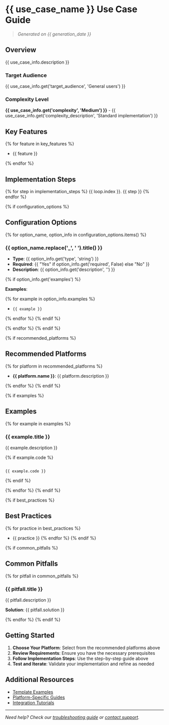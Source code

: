 # {{ use_case_name }} Use Case Guide

> *Generated on {{ generation_date }}*

## Overview

{{ use_case_info.description }}

### Target Audience

{{ use_case_info.get('target_audience', 'General users') }}

### Complexity Level

**{{ use_case_info.get('complexity', 'Medium') }}** - {{ use_case_info.get('complexity_description', 'Standard
implementation') }}

## Key Features

{% for feature in key_features %}

- {{ feature }}

{% endfor %}

## Implementation Steps

{% for step in implementation_steps %}
{{ loop.index }}. {{ step }}
{% endfor %}

{% if configuration_options %}

## Configuration Options

{% for option_name, option_info in configuration_options.items() %}

### {{ option_name.replace('_', ' ').title() }}

- **Type**: {{ option_info.get('type', 'string') }}
- **Required**: {{ "Yes" if option_info.get('required', False) else "No" }}
- **Description**: {{ option_info.get('description', '') }}

{% if option_info.get('examples') %}

**Examples**:

{% for example in option_info.examples %}

- `{{ example }}`

{% endfor %}
{% endif %}

{% endfor %}
{% endif %}

{% if recommended_platforms %}

## Recommended Platforms

{% for platform in recommended_platforms %}

- **{{ platform.name }}**: {{ platform.description }}

{% endfor %}
{% endif %}

{% if examples %}
## Examples

{% for example in examples %}
### {{ example.title }}

{{ example.description }}

{% if example.code %}

```{{ example.language or 'yaml' }}

{{ example.code }}

```
{% endif %}

{% endfor %}
{% endif %}

{% if best_practices %}

## Best Practices

{% for practice in best_practices %}
- {{ practice }}
{% endfor %}
{% endif %}

{% if common_pitfalls %}
## Common Pitfalls

{% for pitfall in common_pitfalls %}
### {{ pitfall.title }}

{{ pitfall.description }}

**Solution**: {{ pitfall.solution }}

{% endfor %}
{% endif %}

## Getting Started

1. **Choose Your Platform**: Select from the recommended platforms above
2. **Review Requirements**: Ensure you have the necessary prerequisites
3. **Follow Implementation Steps**: Use the step-by-step guide above
4. **Test and Iterate**: Validate your implementation and refine as needed

## Additional Resources

- [Template Examples](examples/)
- [Platform-Specific Guides](platforms/)
- [Integration Tutorials](integrations/)

---

*Need help? Check our [troubleshooting guide](troubleshooting.md) or [contact support](support.md).*
